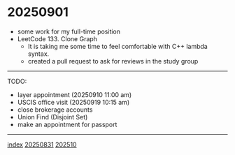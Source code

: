 <head><meta name="viewport" content="width=device-width, initial-scale=1.0, user-scalable=yes" /><meta charset="UTF-8"></head>

# 20250901

- some work for my full-time position
- LeetCode 133. Clone Graph
	- It is taking me some time to feel comfortable with C++ lambda syntax.
	- created a pull request to ask for reviews in the study group

---

TODO:

- layer appointment (20250910 11:00 am)
- USCIS office visit (20250919 10:15 am)
- close brokerage accounts
- Union Find (Disjoint Set)
- make an appointment for passport

---

[index](../index.html)
[20250831](08/20250831.html)
[202510](.202510.html)
